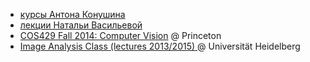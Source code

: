 - [курсы Антона Конушина](https://www.youtube.com/user/aktoshik/playlists)
- [лекции Натальи Васильевой](https://www.lektorium.tv/course/22902)
- [COS429 Fall 2014: Computer Vision](http://vision.princeton.edu/courses/COS429/2014fa/) @ Princeton
- [Image Analysis Class (lectures 2013/2015)  ](https://www.youtube.com/playlist?list=PLuRaSnb3n4kSgSV35vTPDRBH81YgnF3Dd) @ Universität Heidelberg

